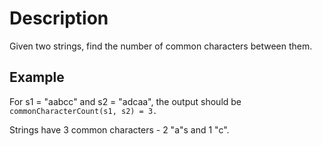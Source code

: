 # Description

Given two strings, find the number of common characters between them.  

## Example

For s1 = "aabcc" and s2 = "adcaa", the output should be  
`commonCharacterCount(s1, s2) = 3.`  

Strings have 3 common characters - 2 "a"s and 1 "c".  

